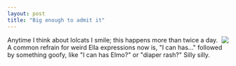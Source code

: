 ```yaml
---
layout: post
title: "Big enough to admit it"
---
```




<p><a href="http://icanhascheezburger.com/"><img src="http://icanhascheezburger.files.wordpress.com/2007/06/gotta-potty.jpg" align="right" border="0" /></a></p>
  
<p>Anytime I think about lolcats I smile; this happens more than twice a day. A common refrain for weird Ella expressions now is, "I can has..." followed by something goofy, like "I can has Elmo?" or "diaper rash?" Silly silly. <br  clear="all" /></p>


